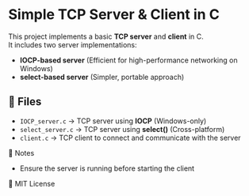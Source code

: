 # Simple TCP Server & Client in C

This project implements a basic **TCP server** and **client** in C.  
It includes two server implementations:  

- **IOCP-based server** (Efficient for high-performance networking on Windows)
- **select-based server** (Simpler, portable approach)

## 📂 Files

- `IOCP_server.c` → TCP server using **IOCP** (Windows-only)
- `select_server.c` → TCP server using **select()** (Cross-platform)
- `client.c` → TCP client to connect and communicate with the server

📝 Notes

- Ensure the server is running before starting the client

📜 MIT License
